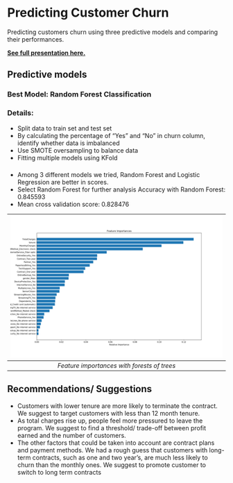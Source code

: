 # Predicting Customer Churn
Predicting customers churn using three predictive models and comparing their performances.

[**See full presentation here.**](https://github.com/hu-zhiling-540/Predicting-Customer-Churn/blob/master/Presentation.pdf)

## Predictive models

### Best Model: Random Forest Classification
### Details:
- Split data to train set and test set
- By calculating the percentage of “Yes” and “No” in churn column, identify whether data is imbalanced
- Use SMOTE oversampling to balance data
- Fitting multiple models using KFold

###
- Among 3 different models we tried, Random Forest and Logistic Regression are better in scores.
- Select Random Forest for further analysis Accuracy with Random Forest: 0.845593
- Mean cross validation score: 0.828476

| ![space-1.jpg](https://github.com/hu-zhiling-540/Predicting-Customer-Churn/blob/master/Visulizations/Feature%20Importances.png) | 
|:--:| 
| *Feature importances with forests of trees* |

 
## Recommendations/ Suggestions
- Customers with lower tenure are more likely to terminate the contract. 
We suggest to target customers with less than 12 month tenure.
- As total charges rise up, people feel more pressured to leave the program. We suggest to find a threshold/ trade-off between profit earned and the number of customers.
- The other factors that could be taken into account are contract plans and payment methods. We had a rough guess that customers with long-term contracts, such as one and two year’s, are much less likely to churn than the monthly ones. We suggest to promote customer to switch to long term contracts
